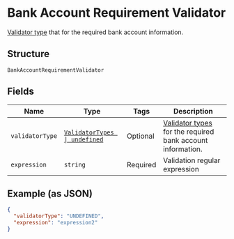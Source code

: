 
# Bank Account Requirement Validator

[Validator type](#/rest/models/structures/bank-account-requirement-validator) that for the required bank account information.

## Structure

`BankAccountRequirementValidator`

## Fields

| Name | Type | Tags | Description |
|  --- | --- | --- | --- |
| `validatorType` | [`ValidatorTypes \| undefined`](../../doc/models/validator-types.md) | Optional | [Validator types](#/rest/models/structures/bank-account-requirement-validator) for the required bank account information. |
| `expression` | `string` | Required | Validation regular expression |

## Example (as JSON)

```json
{
  "validatorType": "UNDEFINED",
  "expression": "expression2"
}
```

